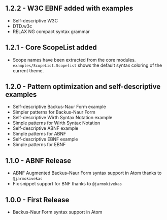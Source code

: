 ## 1.2.2 - W3C EBNF added with examples

  * Self-descriptive W3C
  * DTD.w3c
  * RELAX NG compact syntax grammar

## 1.2.1 - Core ScopeList added

  * Scope names have been extracted from the core modules. `examples/ScopeList.Scopelist` shows the default syntax coloring of the current theme.

## 1.2.0 - Pattern optimization and self-descriptive examples

  * Self-descriptive Backus-Naur Form example
  * Simpler patterns for Backus-Naur Form
  * Self-descriptive Wirth Syntax Notation example
  * Simple patterns for Wirth Syntax Notation
  * Self-descriptive ABNF example
  * Simple patterns for ABNF
  * Self-descriptive EBNF example
  * Simple patterns for EBNF

## 1.1.0 - ABNF Release

  * ABNF Augmented Backus–Naur Form syntax support in Atom thanks to `@jarmokivekas`
  * Fix snippet support for BNF thanks to `@jarmokivekas`

## 1.0.0 - First Release

  * Backus-Naur Form syntax support in Atom
